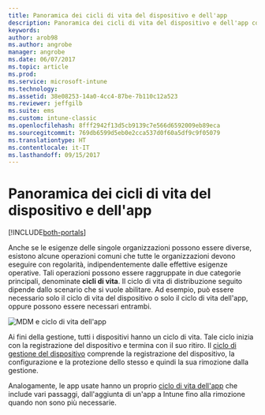 ```yaml
---
title: Panoramica dei cicli di vita del dispositivo e dell'app
description: Panoramica dei cicli di vita del dispositivo e dell'app con Intune.
keywords: 
author: arob98
ms.author: angrobe
manager: angrobe
ms.date: 06/07/2017
ms.topic: article
ms.prod: 
ms.service: microsoft-intune
ms.technology: 
ms.assetid: 38e08253-14a0-4cc4-87be-7b110c12a523
ms.reviewer: jeffgilb
ms.suite: ems
ms.custom: intune-classic
ms.openlocfilehash: 8fff2942f13d5cb9139c7e566d6592009eb89eca
ms.sourcegitcommit: 769db6599d5eb0e2cca537d0f60a5df9c9f05079
ms.translationtype: HT
ms.contentlocale: it-IT
ms.lasthandoff: 09/15/2017
---
```

# <a name="overview-of-device-and-app-lifecycles"></a>Panoramica dei cicli di vita del dispositivo e dell'app

[!INCLUDE[both-portals](./includes/note-for-both-portals.md)]

Anche se le esigenze delle singole organizzazioni possono essere diverse, esistono alcune operazioni comuni che tutte le organizzazioni devono eseguire con regolarità, indipendentemente dalle effettive esigenze operative. Tali operazioni possono essere raggruppate in due categorie principali, denominate **cicli di vita**. Il ciclo di vita di distribuzione seguito dipende dallo scenario che si vuole abilitare. Ad esempio, può essere necessario solo il ciclo di vita del dispositivo o solo il ciclo di vita dell'app, oppure possono essere necessari entrambi.

![MDM e ciclo di vita dell'app](./media/device-app-lifecycle.png "Cicli di vita del dispositivo mobile e dell'app")

Ai fini della gestione, tutti i dispositivi hanno un ciclo di vita. Tale ciclo inizia con la registrazione del dispositivo e termina con il suo ritiro. Il [ciclo di gestione del dispositivo](device-lifecycle.md) comprende la registrazione del dispositivo, la configurazione e la protezione dello stesso e quindi la sua rimozione dalla gestione.

Analogamente, le app usate hanno un proprio [ciclo di vita dell'app](app-lifecycle.md) che include vari passaggi, dall'aggiunta di un'app a Intune fino alla rimozione quando non sono più necessarie.
